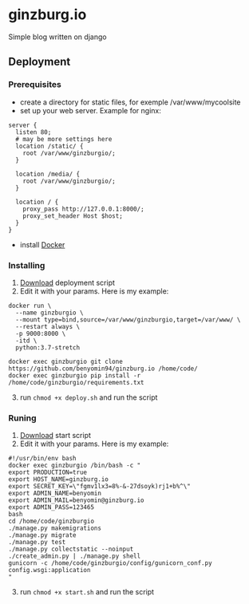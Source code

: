 # ginzburg.io

Simple blog written on django

## Deployment

### Prerequisites
- create a directory for static files, for exemple /var/www/mycoolsite
- set up your web server. Example for nginx:
```
server {
  listen 80;
  # may be more settings here
  location /static/ {
    root /var/www/ginzburgio/;
  }

  location /media/ {
    root /var/www/ginzburgio/;
  }

  location / {
    proxy_pass http://127.0.0.1:8000/;
    proxy_set_header Host $host;
  }
}
```
- install [Docker](https://raw.githubusercontent.com/benyomin94/ginzburg.io/master/ginzburgio/deploy.sh)


### Installing

1) [Download](https://raw.githubusercontent.com/benyomin94/ginzburg.io/master/ginzburgio/deploy.sh) deployment script
2) Edit it with your params. Here is my example:
```
docker run \
  --name ginzburgio \
  --mount type=bind,source=/var/www/ginzburgio,target=/var/www/ \
  --restart always \
  -p 9000:8000 \
  -itd \
  python:3.7-stretch

docker exec ginzburgio git clone https://github.com/benyomin94/ginzburg.io /home/code/
docker exec ginzburgio pip install -r /home/code/ginzburgio/requirements.txt
```
3) run `chmod +x deploy.sh` and run the script



### Runing 

1) [Download](https://raw.githubusercontent.com/benyomin94/ginzburg.io/master/ginzburgio/start.sh) start script
2) Edit it with your params. Here is my example:
```
#!/usr/bin/env bash
docker exec ginzburgio /bin/bash -c "
export PRODUCTION=true
export HOST_NAME=ginzburg.io
export SECRET_KEY=\"fgmv1lx3=8%-&-27dsoyk)rj1+b%^\"
export ADMIN_NAME=benyomin
export ADMIN_MAIL=benyomin@ginzburg.io
export ADMIN_PASS=123465
bash
cd /home/code/ginzburgio
./manage.py makemigrations
./manage.py migrate
./manage.py test
./manage.py collectstatic --noinput
./create_admin.py | ./manage.py shell
gunicorn -c /home/code/ginzburgio/config/gunicorn_conf.py config.wsgi:application
"
```
3) run `chmod +x start.sh` and run the script

